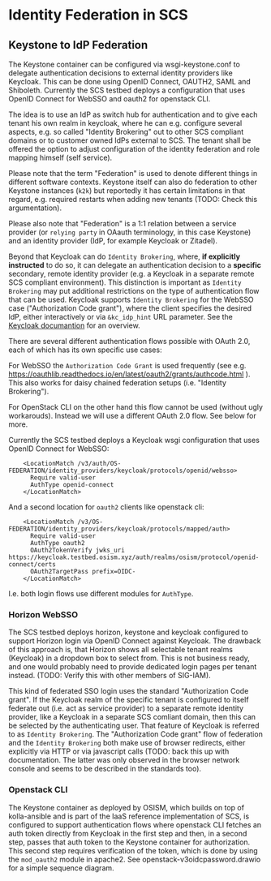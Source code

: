 # Identity Federation in SCS

## Keystone to IdP Federation

The Keystone container can be configured via wsgi-keystone.conf
to delegate authentication decisions to external identity providers
like Keycloak. This can be done using OpenID Connect, OAUTH2, SAML
and Shiboleth.  Currently the SCS testbed deploys a configuration
that uses OpenID Connect for WebSSO and oauth2 for openstack CLI.

The idea is to use an IdP as switch hub for authentication
and to give each tenant his own realm in keycloak, where he can
e.g. configure several aspects, e.g. so called "Identity Brokering"
out to other SCS compliant domains or to customer owned IdPs external
to SCS. The tenant shall be offered the option to adjust configuration
of the identity federation and role mapping himself (self service).

Please note that the term "Federation" is used to denote different
things in different software contexts. Keystone itself can also do
federation to other Keystone instances (`k2k`) but reportedly it has
certain limitations in that regard, e.g. required restarts when adding
new tenants (TODO: Check this argumentation).

Please also note that "Federation" is a 1:1 relation between a
service provider (or `relying party` in OAauth terminology,
in this case Keystone) and an identity provider
(IdP, for example Keycloak or Zitadel).

Beyond that Keycloak can do `Identity Brokering`, where,
**if explicitly instructed** to do so, it can delegate an
authentication decision to a **specific** secondary, remote identity
provider (e.g. a Keycloak in a separate remote SCS compliant environment).
This distinction is important as `Identity Brokering` may put additional
restrictions on the type of authentication flow that can be used.
Keycloak supports `Identity Brokering` for the WebSSO case ("Authorization
Code grant"), where the client specifies the desired IdP, either interactively
or via `&kc_idp_hint` URL parameter. See the
[Keycloak documantion](https://www.keycloak.org/docs/latest/server\_admin/#_identity_broker)
for an overview.

There are several different authentication flows possible with OAuth 2.0,
each of which has its own specific use cases:

For WebSSO the `Authorization Code Grant` is used frequently
(see e.g. https://oauthlib.readthedocs.io/en/latest/oauth2/grants/authcode.html ).
This also works for daisy chained federation setups (i.e. "Identity Brokering").

For OpenStack CLI on the other hand this flow cannot be used (without ugly workarouds).
Instead we will use a different OAuth 2.0 flow. See below for more.

Currently the SCS testbed deploys a Keycloak wsgi configuration that uses OpenID Connect for WebSSO:
```
    <LocationMatch /v3/auth/OS-FEDERATION/identity_providers/keycloak/protocols/openid/websso>
      Require valid-user
      AuthType openid-connect
    </LocationMatch>
```
And a second location for `oauth2` clients like openstack cli:
```
    <LocationMatch /v3/OS-FEDERATION/identity_providers/keycloak/protocols/mapped/auth>
      Require valid-user
      AuthType oauth2
      OAuth2TokenVerify jwks_uri https://keycloak.testbed.osism.xyz/auth/realms/osism/protocol/openid-connect/certs
      OAuth2TargetPass prefix=OIDC-
    </LocationMatch>
```

I.e. both login flows use different modules for `AuthType`.

### Horizon WebSSO

The SCS testbed deploys horizon, keystone and keycloak configured to support
Horizon login via OpenID Connect against Keycloak. The drawback of this approach
is, that Horizon shows all selectable tenant realms (Keycloak) in a dropdown box
to select from. This is not business ready, and one would probably need to provide
dedicated login pages per tenant instead. (TODO: Verify this with other members of SIG-IAM).

This kind of federated SSO login uses the standard "Authorization Code grant".
If the Keycloak realm of the specific tenant is configured to itself federate out
(i.e. act as service provider) to a separate remote identity provider, like a
Keycloak in a separate SCS comliant domain, then this can be selected by the
authenticating user. That feature of Keycloak is referred to as `Identity Brokering`.
The "Authorization Code grant" flow of federation and the `Identity Brokering`
both make use of browser redirects, either explicitly via HTTP or via javascript calls
(TODO: back this up with documentation. The latter was only observed in the browser network
console and seems to be described in the standards too).

### Openstack CLI

The Keystone container as deployed by OSISM, which builds on top of kolla-ansible
and is part of the IaaS reference implementation of SCS, is configured to support
authentication flows where openstack CLI fetches an auth token directly from Keycloak
in the first step and then, in a second step, passes that auth token
to the Keystone container for authorization. This second step requires verification
of the token, which is done by using the `mod_oauth2` module in apache2.
See openstack-v3oidcpassword.drawio for a simple sequence diagram.

